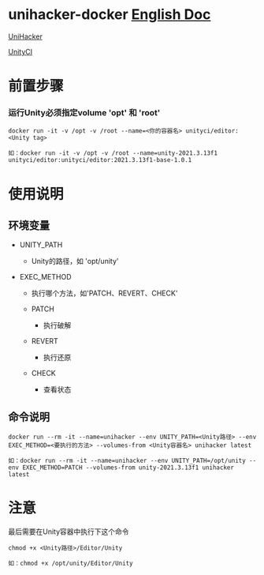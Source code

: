 # unihacker-docker [English Doc](https://github.com/tylearymf/unihacker-docker/blob/main/README_EN.md)

[UniHacker](https://github.com/tylearymf/UniHacker)

[UnityCI](https://hub.docker.com/r/unityci/editor)

# 前置步骤

### 运行Unity必须指定volume 'opt' 和 'root'

```
docker run -it -v /opt -v /root --name=<你的容器名> unityci/editor:<Unity tag>

如：docker run -it -v /opt -v /root --name=unity-2021.3.13f1 unityci/editor:unityci/editor:2021.3.13f1-base-1.0.1
```

# 使用说明

## 环境变量

* UNITY_PATH

  * Unity的路径，如 'opt/unity'

* EXEC_METHOD

  * 执行哪个方法，如'PATCH、REVERT、CHECK'

  * PATCH
    * 执行破解

  * REVERT
    * 执行还原

  * CHECK
    * 查看状态

## 命令说明

```
docker run --rm -it --name=unihacker --env UNITY_PATH=<Unity路径> --env EXEC_METHOD=<要执行的方法> --volumes-from <Unity容器名> unihacker latest

如：docker run --rm -it --name=unihacker --env UNITY_PATH=/opt/unity --env EXEC_METHOD=PATCH --volumes-from unity-2021.3.13f1 unihacker latest
```

# 注意

最后需要在Unity容器中执行下这个命令

```
chmod +x <Unity路径>/Editor/Unity

如：chmod +x /opt/unity/Editor/Unity
```



